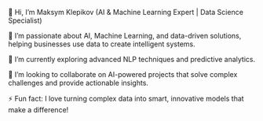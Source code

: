 👋 Hi, I’m Maksym Klepikov (AI & Machine Learning Expert | Data Science Specialist)

👀 I’m passionate about AI, Machine Learning, and data-driven solutions, helping businesses use data to create intelligent systems.

🌱 I’m currently exploring advanced NLP techniques and predictive analytics.

💞️ I’m looking to collaborate on AI-powered projects that solve complex challenges and provide actionable insights.

⚡ Fun fact: I love turning complex data into smart, innovative models that make a difference!
